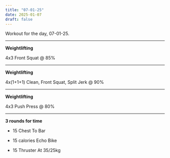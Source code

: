 ```yaml
---
title: "07-01-25"
date: 2025-01-07
draft: false
---
```


Workout for the day, 07-01-25.

---

**Weightlifting**

4x3 Front Squat @ 85%

---

**Weightlifting**

4x(1+1+1) Clean, Front Squat, Split Jerk @ 90%

---

**Weightlifting**

4x3 Push Press @ 80%

---

**3 rounds for time**

- 15 Chest To Bar

- 15 calories Echo Bike

- 15 Thruster At 35/25kg

